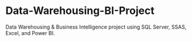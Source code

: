 # Data-Warehousing-BI-Project
Data Warehousing &amp; Business Intelligence project using SQL Server, SSAS, Excel, and Power BI.
